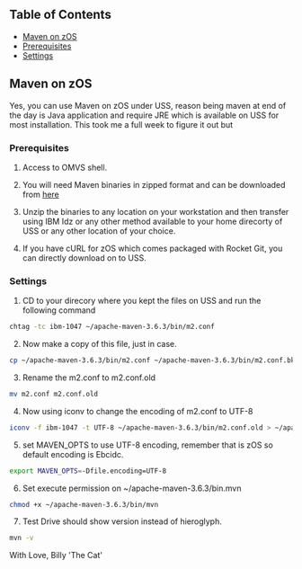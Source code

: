<!--
*** Thanks for checking out this README Template. If you have a suggestion that would
*** make this better, please fork the repo and create a pull request or simply open
*** an issue with the tag "enhancement".
*** Thanks again! Now go create something AMAZING! :D
-->





<!-- PROJECT SHIELDS -->
<!-- TABLE OF CONTENTS -->
## Table of Contents

* [Maven on zOS](#about-the-project)
* [Prerequisites](#prerequisites)
* [Settings](#settings)


<!-- ABOUT THE PROJECT -->
## Maven on zOS


Yes, you can use Maven on zOS under USS, reason being maven at end of the day is Java application and require JRE which is available on USS for most installation. This took me a full week to figure it out but

### Prerequisites

1. Access to OMVS shell. 

2. You will need Maven binaries in zipped format and can be downloaded from [here](https://mirrors.estointernet.in/apache/maven/maven-3/3.6.3/binaries/apache-maven-3.6.3-bin.zip)

3. Unzip the binaries to any location on your workstation and then transfer using IBM Idz or any other method available to your home direcorty of USS or any other location of your choice. 

4. If you have cURL for zOS which comes packaged with Rocket Git, you can directly download on to USS. 

### Settings

1. CD to your direcory where you kept the files on USS and run the following command
```sh 
chtag -tc ibm-1047 ~/apache-maven-3.6.3/bin/m2.conf 
```
2. Now make a copy of this file, just in case. 
```sh
cp ~/apache-maven-3.6.3/bin/m2.conf ~/apache-maven-3.6.3/bin/m2.conf.bkp
```
3. Rename the m2.conf to m2.conf.old
```sh
mv m2.conf m2.conf.old
```
4. Now using iconv to change the encoding of m2.conf to UTF-8
```sh
iconv -f ibm-1047 -t UTF-8 ~/apache-maven-3.6.3/bin/m2.conf.old > ~/apache-maven-3.6.3/bin/m2.conf
```
5. set MAVEN_OPTS to use UTF-8 encoding, remember that is zOS so default encoding is Ebcidc.
```sh
export MAVEN_OPTS=-Dfile.encoding=UTF-8
```
6. Set execute permission on ~/apache-maven-3.6.3/bin.mvn
```sh
chmod +x ~/apache-maven-3.6.3/bin/mvn
```
7. Test Drive should show version instead of hieroglyph. 
```sh
mvn -v
```

With Love,
Billy 'The Cat'
